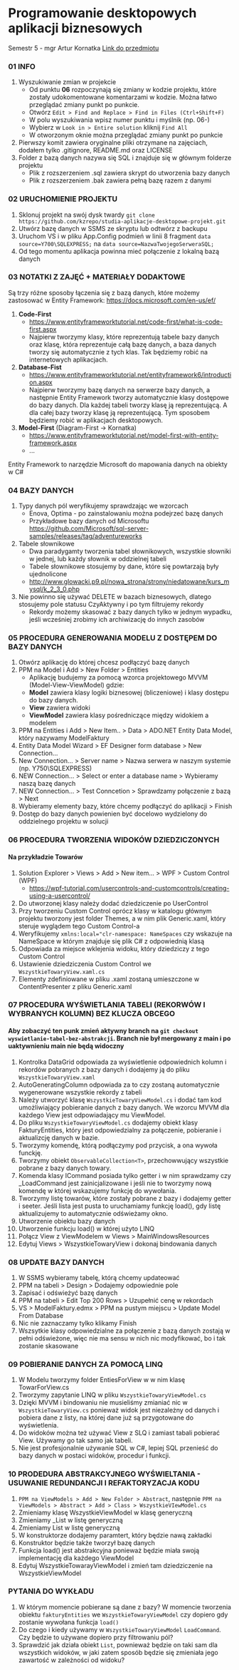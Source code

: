 ﻿# Programowanie desktopowych aplikacji biznesowych

Semestr 5 - mgr Artur Kornatka
[Link do przedmiotu](https://wsb-nlu.clouda.edu.pl/Kursy/ListaKursow?idPrzedmiotEdycja=58592)

### 01 INFO

1. Wyszukiwanie zmian w projekcie
   - Od punktu **06** rozpoczynają się zmiany w kodzie projektu, które zostały udokomentowane komentarzami w kodzie. Można łatwo przeglądać zmiany punkt po punkcie.
   - Otwórz `Edit > Find and Replace > Find in Files (Ctrl+Shift+F)`
   - W polu wyszukiwania wpisz numer punktu i myślnik (np. 06-)
   - Wybierz w `Look in > Entire solution` kliknij `Find All`
   - W otworzonym oknie można przeglądać zmiany punkt po punkcie 
2. Pierwszy komit zawiera oryginalne pliki otrzymane na zajęciach, dodałem tylko .gitignore, README.md oraz LICENSE
3. Folder z bazą danych nazywa się SQL i znajduje się w głównym folderze projektu
   - Plik z rozszerzeniem .sql zawiera skrypt do utworzenia bazy danych
   - Plik z rozszerzeniem .bak zawiera pełną bazę razem z danymi

### 02 URUCHOMIENIE PROJEKTU

1. Sklonuj projekt na swój dysk twardy `git clone https://github.com/kzrepo/studia-aplikacje-desktopowe-projekt.git`
2. Utwórz bazę danych w SSMS ze skryptu lub odtwórz z backupu
3. Uruchom VS i w pliku App.Config podmień w linii 8 fragment `data source=Y700\SQLEXPRESS;` na `data source=NazwaTwojegoSerweraSQL;`
4. Od tego momentu aplikacja powinna mieć połączenie z lokalną bazą danych

### 03 NOTATKI Z ZAJĘĆ + MATERIAŁY DODAKTOWE

Są trzy różne sposoby łączenia się z bazą danych, które możemy zastosować w Entity Framework:
https://docs.microsoft.com/en-us/ef/
1. **Code-First**
   - https://www.entityframeworktutorial.net/code-first/what-is-code-first.aspx
   - Najpierw tworzymy klasy, które reprezentują tabele bazy danych oraz klasę, która reprezentuje całą bazę danych, a baza danych tworzy się automatycznie z tych klas. Tak będziemy robić na internetowych aplikacjach.
2. **Database-Fist**
   - https://www.entityframeworktutorial.net/entityframework6/introduction.aspx
   - Najpierw tworzymy bazę danych na serwerze bazy danych, a następnie Entity Framework tworzy automatycznie klasy dostępowe do bazy danych. Dla każdej tabeli tworzy klasę ją reprezentującą. A dla całej bazy tworzy klasę ją reprezentującą. Tym sposobem będziemy robić w aplikacjach desktopowych.
3. **Model-First** (Diagram-First -> Kornatka)
   - https://www.entityframeworktutorial.net/model-first-with-entity-framework.aspx
   - ...

Entity Framework to narzędzie Microsoft do mapowania danych na obiekty w C#

### 04 BAZY DANYCH

1. Typy danych pól weryfikujemy sprawdzając we wzorcach
   - Enova, Optima - po zainstalowaniu można podejrzeć bazę danych
   - Przykładowe bazy danych od Microsoftu https://github.com/Microsoft/sql-server-samples/releases/tag/adventureworks
1. Tabele słownikowe
   - Dwa paradygamty tworzenia tabel słownikowych, wszystkie słowniki w jednej, lub każdy słownik w oddzielnej tabeli
   - Tabele słownikowe stosujemy by dane, które się powtarzają były ujednolicone
   - http://www.glowacki.p9.pl/nowa_strona/strony/niedatowane/kurs_mysql/k_2_3_0.php
3. Nie powinno się używać DELETE w bazach biznesowych, dlatego stosujemy pole statusu CzyAktywny i po tym filtrujemy rekordy
   - Rekordy możemy skasować z bazy danych tylko w jednym wypadku, jeśli wcześniej zrobimy ich archiwizację do innych zasobów

### 05 PROCEDURA GENEROWANIA MODELU Z DOSTĘPEM DO BAZY DANYCH 

1. Otwórz aplikację do której chcesz podłączyć bazę danych
2. PPM na Model i Add > New Folder > Entities
   - Aplikację budujemy za pomocą wzorca projektowego MVVM (Model-View-ViewModel) gdzie:
   - **Model** zawiera klasy logiki biznesowej (bliczeniowe) i klasy dostępu do bazy danych.
   - **View** zawiera widoki
   - **ViewModel** zawiera klasy pośredniczące między widokiem a modelem
3. PPM na Entities i Add > New Item.. > Data > ADO.NET Entity Data Model, który nazywamy ModelFaktury
4. Entity Data Model Wizard > EF Designer form database > New Connection...
5. New Connection... > Server name > Nazwa serwera w naszym systemie (np. Y750\SQLEXPRESS)
6. NEW Connection... > Select or enter a database name > Wybieramy naszą bazę danych
7. NEW Connection... > Test Conncetion > Sprawdzamy połączenie z bazą > Next
8. Wybieramy elementy bazy, które chcemy podłączyć do aplikacji > Finish
9. Dostęp do bazy danych powienien być docelowo wydzielony do oddzielnego projektu w solucji

### 06 PROCEDURA TWORZENIA WIDOKÓW DZIEDZICZONYCH
#### Na przykładzie Towarów

1. Solution Explorer > Views > Add > New item... > WPF > Custom Control (WPF)
   - https://wpf-tutorial.com/usercontrols-and-customcontrols/creating-using-a-usercontrol/
2. Do utworzonej klasy należy dodać dziedziczenie po UserControl
3. Przy tworzeniu Custom Control oprócz klasy w katalogu głównym projektu tworzony jest folder Themes, a w nim plik Generic.xaml, który steruje wyglądem tego Custom Control-a
4. Weryfikujemy `xmlns:local="clr-namespace: NameSpaces` czy wskazuje na NameSpace w którym znajduje się plik C# z odpowiednią klasą
5. Odpowiada za miejsce wklejenia widoku, który dziedziczy z tego Custom Control
6. Ustawienie dziedziczenia Custom Control we `WszystkieTowaryView.xaml.cs`
7. Elementy zdefiniowane w pliku .xaml zostaną umieszczone w ContentPresenter z pliku Generic.xaml

### 07 PROCEDURA WYŚWIETLANIA TABELI (REKORWÓW I WYBRANYCH KOLUMN) BEZ KLUCZA OBCEGO
#### Aby zobaczyć ten punk zmień aktywny branch na `git checkout wyswietlanie-tabel-bez-abstrakcji`. Branch nie był mergowany z main i po uaktywnieniu main nie będą widoczny

1. Kontrolka DataGrid odpowiada za wyświetlenie odpowiednich kolumn i rekordów pobranych z bazy danych i dodajemy ją do pliku `WszystkieTowaryView.xaml`
2. AutoGeneratingColumn odpowiada za to czy zostaną automatycznie wygenerowane wszystkie rekordy z tabeli
3. Należy utworzyć klasę `WszystkieTowaryViewModel.cs` i dodać tam kod umożliwiający pobieranie danych z bazy danych. We wzorcu MVVM dla każdego View jest odpowiadający mu ViewModel.
4. Do pliku `WszystkieTowaryViewModel.cs` dodajemy obiekt klasy FakturyEntities, który jest odpowiedzialny za połączenie, pobieranie i aktualizcję danych w bazie.
5. Tworzymy komendę, którą podłączymy pod przycisk, a ona wywoła funckję.
6. Tworzymy obiekt `ObservableCollection<T>`,  przechowwujący wszystkie pobrane z bazy danych towary.
7. Komenda klasy ICommand posiada tylko getter i w nim sprawdzamy czy _LoadCommand jest zainicjalizowane i jeśli nie to tworzymy nową komendę w której wskazujemy funkcję do wywołania.
8. Tworzymy listę towarów, które zostały pobrane z bazy i dodajemy getter i seeter. Jeśli lista jest pusta to uruchamiamy funkcję load(), gdy listę aktualizujemy to automatycznie odświeżamy okno.
9. Utworzenie obiektu bazy danych
10. Utworzenie funkcju load() w której użyto LINQ
11. Połącz View z ViewModelem w Views > MainWindowsResources
12. Edytuj Views > WszystkieTowaryView i dokonaj bindowania danych

### 08 UPDATE BAZY DANYCH

1. W SSMS wybieramy tabelę, którą chcemy updateować
2. PPM na tabeli > Design > Dodajemy odpowiednie pole
3. Zapisać i odświeżyć bazę danych
4. PPM na tabeli > Edit Top 200 Rows > Uzupełnić cenę w rekordach
5. VS > ModelFaktury.edmx > PPM na pustym miejscu > Update Model From Database
6. Nic nie zaznaczamy tylko klikamy Finish
7. Wszsytkie klasy odpowiedzialne za połączenie z bazą danych zostają w pełni odświeżone, więc nie ma sensu w nich nic modyfikować, bo i tak zostanie skasowane

### 09 POBIERANIE DANYCH ZA POMOCĄ LINQ

1. W Modelu tworzymy folder EntiesForView w w nim klasę TowarForView.cs
2. Tworzymy zapytanie LINQ w pliku `WszystkieTowaryViewModel.cs`
3. Dzięki MVVM i bindowaniu nie musieliśmy zmianiać nic w `WszystkieTowaryView.cs` ponieważ widok jest niezależny od danych i pobiera dane z listy, na której dane już są przygotowane do wyświetlenia.
4. Do widoków można też używać View z SLQ i zamiast tabali pobierać View. Używamy go tak samo jak tabeli.
5. Nie jest profesjonalnie używanie SQL w C#, lepiej SQL przenieść do bazy danych w postaci widoków, procedur i funkcji.

### 10 PRODEDURA ABSTRAKCYJNEGO WYŚWIELTANIA - USUWANIE REDUNDANCJI I REFAKTORYZACJA KODU

1. `PPM na ViewModels > Add > New Folder > Abstract`, następnie `PPM na ViewModels > Abstract > Add > Class > WszystkieVIewModel.cs`
2. Zmieniamy klasę WszystkieViewModel w klasę generyczną
3. Zmieniamy _List w listę generyczną
4. Zmieniamy List w listę generyczną
5. W konstruktorze dodajemy paramtert, który będzie nawą zakładki
6. Konstruktor będzie także tworzył bazę danych
7. Funkcja load() jest abstrakcyjna ponieważ będzie miała swoją implementację dla każdego ViewModel
8. Edytuj WszystkieTowarayViewModel i zmień tam dziedziczenie na WszystkieViewModel








### PYTANIA DO WYKŁADU
1. W którym momencie pobierane są dane z bazy? W momencie tworzenia obiektu `fakturyEntities` we `WszystkieTowaryViewModel` czy dopiero gdy zostanie wywołana funkcja `load()`
2. Do czego i kiedy używamy w `WszystkieTowaryViewModel` `LoadCommand`. Czy będzie to używane dopiero przy filtrowaniu pól?
3. Sprawdzić jak działa obiekt `List`, pownieważ będzie on taki sam dla wszystkich widoków, w jaki zatem sposób będzie się zmieniała jego zawartość w zależności od widoku?
